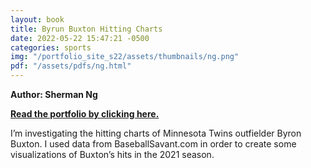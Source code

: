 ```yaml
---
layout: book
title: Byrun Buxton Hitting Charts
date: 2022-05-22 15:47:21 -0500
categories: sports
img: "/portfolio_site_s22/assets/thumbnails/ng.png"
pdf: "/assets/pdfs/ng.html"
---
```


<b>Author: Sherman Ng</b>

<b><a href="{{ page.pdf | relative_url }}">Read the portfolio by clicking here.</a></b>

I’m investigating the hitting charts of Minnesota Twins outfielder Byron
Buxton. I used data from BaseballSavant.com in order to create some visualizations of
Buxton’s hits in the 2021 season.

[jekyll-docs]: https://jekyllrb.com/docs/home
[jekyll-gh]:   https://github.com/jekyll/jekyll
[jekyll-talk]: https://talk.jekyllrb.com/
